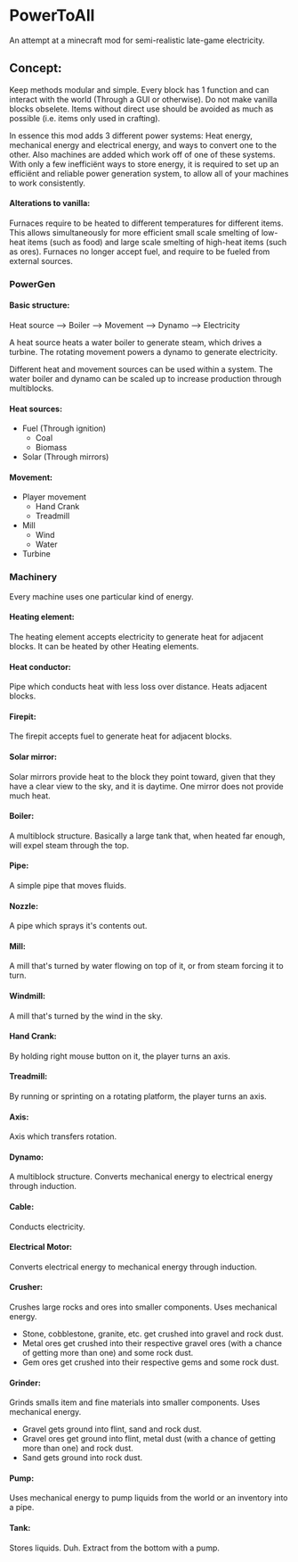 # PowerToAll
An attempt at a minecraft mod for semi-realistic late-game electricity.


## Concept:

Keep methods modular and simple. Every block has 1 function and can interact with the world (Through a GUI or otherwise). Do not make vanilla blocks obselete. Items without direct use should be avoided as much as possible (i.e. items only used in crafting).

In essence this mod adds 3 different power systems: Heat energy, mechanical energy and electrical energy, and ways to convert one to the other. Also machines are added which work off of one of these systems. With only a few inefficiënt ways to store energy, it is required to set up an efficiënt and reliable power generation system, to allow all of your machines to work consistently.

#### Alterations to vanilla:
Furnaces require to be heated to different temperatures for different items. This allows simultaneously for more efficient small scale smelting of low-heat items (such as food) and large scale smelting of high-heat items (such as ores). Furnaces no longer accept fuel, and require to be fueled from external sources.

### PowerGen
#### Basic structure:
Heat source --> Boiler --> Movement --> Dynamo --> Electricity

A heat source heats a water boiler to generate steam, which drives a turbine. The rotating movement powers a dynamo to generate electricity.

Different heat and movement sources can be used within a system. The water boiler and dynamo can be scaled up to increase production through multiblocks.

#### Heat sources:
- Fuel (Through ignition)
    - Coal
    - Biomass
- Solar (Through mirrors)

#### Movement:
- Player movement
    - Hand Crank
    - Treadmill
- Mill
    - Wind
    - Water
- Turbine

### Machinery
Every machine uses one particular kind of energy.

#### Heating element:
The heating element accepts electricity to generate heat for adjacent blocks. It can be heated by other Heating elements.

#### Heat conductor:
Pipe which conducts heat with less loss over distance. Heats adjacent blocks.

#### Firepit:
The firepit accepts fuel to generate heat for adjacent blocks. 

#### Solar mirror:
Solar mirrors provide heat to the block they point toward, given that they have a clear view to the sky, and it is daytime. One mirror does not provide much heat.

#### Boiler:
A multiblock structure. Basically a large tank that, when heated far enough, will expel steam through the top.

#### Pipe:
A simple pipe that moves fluids.

#### Nozzle:
A pipe which sprays it's contents out.

#### Mill:
A mill that's turned by water flowing on top of it, or from steam forcing it to turn.

#### Windmill:
A mill that's turned by the wind in the sky.

#### Hand Crank:
By holding right mouse button on it, the player turns an axis.

#### Treadmill:
By running or sprinting on a rotating platform, the player turns an axis.

#### Axis:
Axis which transfers rotation.

#### Dynamo:
A multiblock structure. Converts mechanical energy to electrical energy through induction.

#### Cable:
Conducts electricity.

#### Electrical Motor:
Converts electrical energy to mechanical energy through induction.

#### Crusher:
Crushes large rocks and ores into smaller components. Uses mechanical energy.  
- Stone, cobblestone, granite, etc. get crushed into gravel and rock dust.
- Metal ores get crushed into their respective gravel ores (with a chance of getting more than one) and some rock dust.
- Gem ores get crushed into their respective gems and some rock dust.

#### Grinder:
Grinds smalls item and fine materials into smaller components. Uses mechanical energy.  
- Gravel gets ground into flint, sand and rock dust.
- Gravel ores get ground into flint, metal dust (with a chance of getting more than one) and rock dust.
- Sand gets ground into rock dust.

#### Pump:
Uses mechanical energy to pump liquids from the world or an inventory into a pipe.

#### Tank:
Stores liquids. Duh. Extract from the bottom with a pump.

